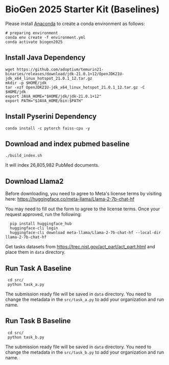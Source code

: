 # BioGen 2025 Starter Kit (Baselines)


Please install [Anaconda](https://www.anaconda.com/distribution/) to create a conda environment as follows:
```shell script
# preparing environment
conda env create -f environment.yml
conda activate biogen2025
```


## Install Java Dependency
```shell script
wget https://github.com/adoptium/temurin21-binaries/releases/download/jdk-21.0.1+12/OpenJDK21U-jdk_x64_linux_hotspot_21.0.1_12.tar.gz
mkdir -p $HOME/jdk
tar -xzf OpenJDK21U-jdk_x64_linux_hotspot_21.0.1_12.tar.gz -C $HOME/jdk
export JAVA_HOME="$HOME/jdk/jdk-21.0.1+12"
export PATH="$JAVA_HOME/bin:$PATH"
```

## Install Pyserini Dependency
```shell script
conda install -c pytorch faiss-cpu -y
```


## Download and index pubmed baseline
```shell script
./build_index.sh
```
It will index 26,805,982 PubMed documents.

## Download Llama2 
Before downloading, you need to agree to Meta's license terms by visiting here: https://huggingface.co/meta-llama/Llama-2-7b-chat-hf

You may need to fill out the form to agree to the license terms. Once your request approved, run the following:


```shell script
  pip install huggingface_hub
  huggingface-cli login
  huggingface-cli download meta-llama/Llama-2-7b-chat-hf --local-dir llama-2-7b-chat-hf

```
Get tasks datasets from https://trec.nist.gov/act_part/act_part.html and place them in ```data``` directory.

## Run Task A Baseline
```
 cd src/
 python task_a.py
```
The submission ready file will be saved in ```data``` directory. You need to change the metadata in the ```src/task_a.py``` to add your organization and run name.

## Run Task B Baseline
```
 cd src/
 python task_b.py
```

The submission ready file will be saved in ```data``` directory. You need to change the metadata in the ```src/task_b.py``` to add your organization and run name.

